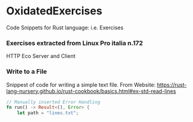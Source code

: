 # OxidatedExercises
Code Snippets for Rust language: i.e. Exercises

### Exercises extracted from Linux Pro italia n.172
HTTP Eco Server and Client

### Write to a File
Snippest of code for writing a simple text file. From Website: https://rust-lang-nursery.github.io/rust-cookbook/basics.html#ex-std-read-lines

```Rust
// Manually inserted Error Handling
fn run() -> Result<(), Error> {
    let path = "lines.txt";
```
